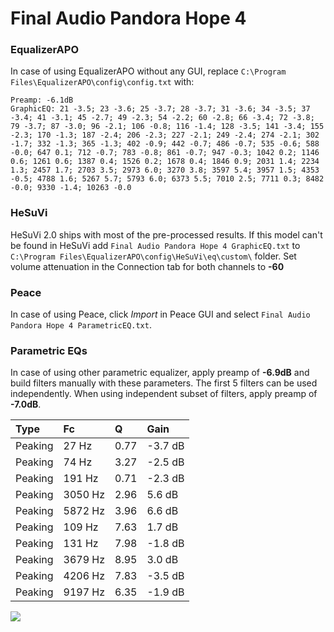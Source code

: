 # Final Audio Pandora Hope 4

### EqualizerAPO
In case of using EqualizerAPO without any GUI, replace `C:\Program Files\EqualizerAPO\config\config.txt`
with:
```
Preamp: -6.1dB
GraphicEQ: 21 -3.5; 23 -3.6; 25 -3.7; 28 -3.7; 31 -3.6; 34 -3.5; 37 -3.4; 41 -3.1; 45 -2.7; 49 -2.3; 54 -2.2; 60 -2.8; 66 -3.4; 72 -3.8; 79 -3.7; 87 -3.0; 96 -2.1; 106 -0.8; 116 -1.4; 128 -3.5; 141 -3.4; 155 -2.3; 170 -1.3; 187 -2.4; 206 -2.3; 227 -2.1; 249 -2.4; 274 -2.1; 302 -1.7; 332 -1.3; 365 -1.3; 402 -0.9; 442 -0.7; 486 -0.7; 535 -0.6; 588 -0.0; 647 0.1; 712 -0.7; 783 -0.8; 861 -0.7; 947 -0.3; 1042 0.2; 1146 0.6; 1261 0.6; 1387 0.4; 1526 0.2; 1678 0.4; 1846 0.9; 2031 1.4; 2234 1.3; 2457 1.7; 2703 3.5; 2973 6.0; 3270 3.8; 3597 5.4; 3957 1.5; 4353 -0.5; 4788 1.6; 5267 5.7; 5793 6.0; 6373 5.5; 7010 2.5; 7711 0.3; 8482 -0.0; 9330 -1.4; 10263 -0.0
```

### HeSuVi
HeSuVi 2.0 ships with most of the pre-processed results. If this model can't be found in HeSuVi add
`Final Audio Pandora Hope 4 GraphicEQ.txt` to `C:\Program Files\EqualizerAPO\config\HeSuVi\eq\custom\` folder.
Set volume attenuation in the Connection tab for both channels to **-60**

### Peace
In case of using Peace, click *Import* in Peace GUI and select `Final Audio Pandora Hope 4 ParametricEQ.txt`.

### Parametric EQs
In case of using other parametric equalizer, apply preamp of **-6.9dB** and build filters manually
with these parameters. The first 5 filters can be used independently.
When using independent subset of filters, apply preamp of **-7.0dB**.

| Type    | Fc      |    Q | Gain    |
|:--------|:--------|:-----|:--------|
| Peaking | 27 Hz   | 0.77 | -3.7 dB |
| Peaking | 74 Hz   | 3.27 | -2.5 dB |
| Peaking | 191 Hz  | 0.71 | -2.3 dB |
| Peaking | 3050 Hz | 2.96 | 5.6 dB  |
| Peaking | 5872 Hz | 3.96 | 6.6 dB  |
| Peaking | 109 Hz  | 7.63 | 1.7 dB  |
| Peaking | 131 Hz  | 7.98 | -1.8 dB |
| Peaking | 3679 Hz | 8.95 | 3.0 dB  |
| Peaking | 4206 Hz | 7.83 | -3.5 dB |
| Peaking | 9197 Hz | 6.35 | -1.9 dB |

![](https://raw.githubusercontent.com/jaakkopasanen/AutoEq/master/results/innerfidelity/sbaf-serious/Final%20Audio%20Pandora%20Hope%204/Final%20Audio%20Pandora%20Hope%204.png)